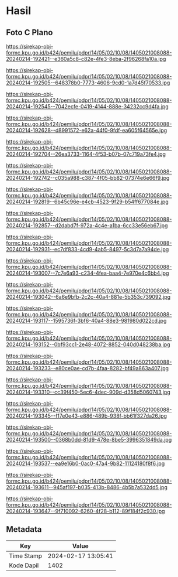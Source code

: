 # Hasil

## Foto C Plano

https://sirekap-obj-formc.kpu.go.id/b424/pemilu/pdpr/14/05/02/10/08/1405021008088-20240214-192421--e360a5c8-c82e-4fe3-8eba-2f96268fa10a.jpg

https://sirekap-obj-formc.kpu.go.id/b424/pemilu/pdpr/14/05/02/10/08/1405021008088-20240214-192505--648378b0-7773-4606-9cd0-1a7d45f70533.jpg

https://sirekap-obj-formc.kpu.go.id/b424/pemilu/pdpr/14/05/02/10/08/1405021008088-20240214-192545--7042ecfe-0419-4144-888e-34232cc9d4fa.jpg

https://sirekap-obj-formc.kpu.go.id/b424/pemilu/pdpr/14/05/02/10/08/1405021008088-20240214-192628--d8991572-e62a-44f0-9fdf-ea605f64565e.jpg

https://sirekap-obj-formc.kpu.go.id/b424/pemilu/pdpr/14/05/02/10/08/1405021008088-20240214-192704--26ea3733-1164-4f53-b07b-07c719a73fe4.jpg

https://sirekap-obj-formc.kpu.go.id/b424/pemilu/pdpr/14/05/02/10/08/1405021008088-20240214-192742--c035a988-c387-4f05-bb82-07374e6e66f9.jpg

https://sirekap-obj-formc.kpu.go.id/b424/pemilu/pdpr/14/05/02/10/08/1405021008088-20240214-192819--6b45c96e-e4cb-4523-9f29-b54ff677084e.jpg

https://sirekap-obj-formc.kpu.go.id/b424/pemilu/pdpr/14/05/02/10/08/1405021008088-20240214-192857--d2dabd7f-972a-4c4e-a1ba-6cc33e56eb67.jpg

https://sirekap-obj-formc.kpu.go.id/b424/pemilu/pdpr/14/05/02/10/08/1405021008088-20240214-192931--ec7df833-4cd9-4ab5-8497-5c3d7a7a94de.jpg

https://sirekap-obj-formc.kpu.go.id/b424/pemilu/pdpr/14/05/02/10/08/1405021008088-20240214-193007--7c7e6a93-c234-4fea-baa4-7e970e4c6bb4.jpg

https://sirekap-obj-formc.kpu.go.id/b424/pemilu/pdpr/14/05/02/10/08/1405021008088-20240214-193042--6a6e9bfb-2c2c-40a4-881e-5b353c739092.jpg

https://sirekap-obj-formc.kpu.go.id/b424/pemilu/pdpr/14/05/02/10/08/1405021008088-20240214-193117--1595736f-3bf6-40a4-88e3-981980d022cd.jpg

https://sirekap-obj-formc.kpu.go.id/b424/pemilu/pdpr/14/05/02/10/08/1405021008088-20240214-193152--0bf93cc1-2e48-4072-8852-040d048238ba.jpg

https://sirekap-obj-formc.kpu.go.id/b424/pemilu/pdpr/14/05/02/10/08/1405021008088-20240214-193233--e80ce0ae-cd7b-4faa-8282-bf49a863a407.jpg

https://sirekap-obj-formc.kpu.go.id/b424/pemilu/pdpr/14/05/02/10/08/1405021008088-20240214-193310--cc39f450-5ec6-4dec-909d-d358d5060743.jpg

https://sirekap-obj-formc.kpu.go.id/b424/pemilu/pdpr/14/05/02/10/08/1405021008088-20240214-193345--f17e0e43-e886-489b-938f-bb61f327da26.jpg

https://sirekap-obj-formc.kpu.go.id/b424/pemilu/pdpr/14/05/02/10/08/1405021008088-20240214-193500--0368b0dd-81d9-478e-8be5-3996351849da.jpg

https://sirekap-obj-formc.kpu.go.id/b424/pemilu/pdpr/14/05/02/10/08/1405021008088-20240214-193537--ea9e16b0-0ac0-47a4-9b82-11124180f8f6.jpg

https://sirekap-obj-formc.kpu.go.id/b424/pemilu/pdpr/14/05/02/10/08/1405021008088-20240214-193611--945af197-b035-413b-8486-4b5b7a532dd5.jpg

https://sirekap-obj-formc.kpu.go.id/b424/pemilu/pdpr/14/05/02/10/08/1405021008088-20240214-193647--9f710092-6260-4f28-b112-89f184f2c930.jpg


## Metadata

| Key        | Value               |
| ---------- | ------------------- |
| Time Stamp | 2024-02-17 13:05:41 |
| Kode Dapil | 1402                |



